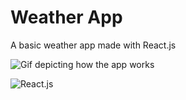 # Weather App

A basic weather app made with React.js

![Gif depicting how the app works](https://media2.giphy.com/media/v1.Y2lkPTc5MGI3NjExeGxtbGh1ODhnMzhnZGdnZWQxbndocndrOWZmOGRnNWJpdTFkc2UyNCZlcD12MV9pbnRlcm5hbF9naWZfYnlfaWQmY3Q9Zw/zaR0qIxVSNfoj2DFZf/giphy.gif)

<img src='https://img.shields.io/badge/React-20232A?style=for-the-badge&logo=react&logoColor=61DAFB' alt='React.js'/>
